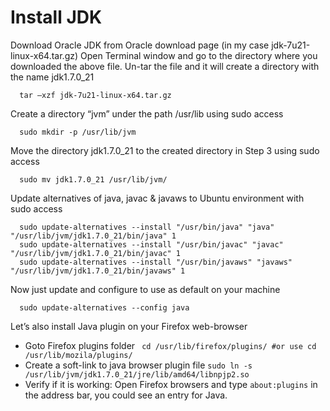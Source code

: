 Install JDK
===========
Download Oracle JDK from Oracle download page (in my case jdk-7u21-linux-x64.tar.gz)
Open Terminal window and go to the directory where you downloaded the above file. Un-tar the file and it will create a directory with the name jdk1.7.0_21 
```
  tar –xzf jdk-7u21-linux-x64.tar.gz
```
Create a directory “jvm” under the path /usr/lib using sudo access
```
  sudo mkdir -p /usr/lib/jvm
```
Move the directory jdk1.7.0_21 to the created directory in Step 3 using sudo access
```
  sudo mv jdk1.7.0_21 /usr/lib/jvm/
```
Update alternatives of java, javac & javaws to Ubuntu environment with sudo access
``` 
  sudo update-alternatives --install "/usr/bin/java" "java"  "/usr/lib/jvm/jdk1.7.0_21/bin/java" 1
  sudo update-alternatives --install "/usr/bin/javac" "javac" "/usr/lib/jvm/jdk1.7.0_21/bin/javac" 1
  sudo update-alternatives --install "/usr/bin/javaws" "javaws" "/usr/lib/jvm/jdk1.7.0_21/bin/javaws" 1
```
Now just update and configure to use as default on your machine
```
  sudo update-alternatives --config java
```
Let’s also install Java plugin on your Firefox web-browser
   * Goto Firefox plugins folder
``` cd /usr/lib/firefox/plugins/ #or use cd /usr/lib/mozila/plugins/```
   * Create a soft-link to java browser plugin file
``` sudo ln -s /usr/lib/jvm/jdk1.7.0_21/jre/lib/amd64/libnpjp2.so ```
   * Verify if it is working: Open Firefox browsers and type ```about:plugins``` in the address bar, you could see an entry for Java. 
